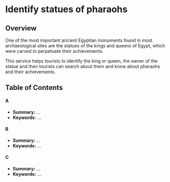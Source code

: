 # Identify statues of pharaohs

## Overview
One of the most important ancient Egyptian monuments found in most archaeological sites are the statues of the kings and queens of Egypt, which were carved to perpetuate their achievements.

This service helps tourists to identify the king or queen, the owner of the statue and then tourists can search about them and know about pharaohs and their achievements.



## Table of Contents

#### A
 - **Summary:** ...
 - **Keywords:** ...
 
#### B
 - **Summary:** ...
 - **Keywords:** ...
 
#### C
 - **Summary:** ...
 - **Keywords:** ...
 
